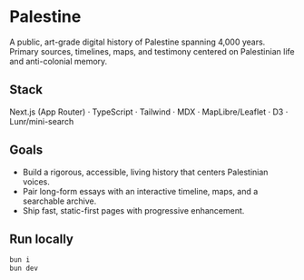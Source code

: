 # Palestine

A public, art-grade digital history of Palestine spanning 4,000 years. Primary sources, timelines, maps, and testimony centered on Palestinian life and anti-colonial memory.

## Stack
Next.js (App Router) · TypeScript · Tailwind · MDX · MapLibre/Leaflet · D3 · Lunr/mini-search

## Goals
- Build a rigorous, accessible, living history that centers Palestinian voices.
- Pair long-form essays with an interactive timeline, maps, and a searchable archive.
- Ship fast, static-first pages with progressive enhancement.

## Run locally
```bash
bun i
bun dev
